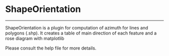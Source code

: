 # ShapeOrientation
------------

ShapeOrientation is a plugin for computation of azimuth for lines and polygons (.shp). It creates a table of main direction of each feature and a rose diagram with matplotlib


Please consult the help file for more details.
